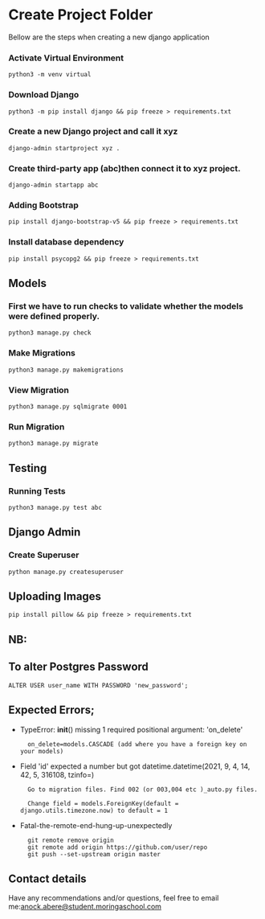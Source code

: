 # Create Project Folder
Bellow are the steps when creating a new django application

### Activate Virtual Environment
    python3 -m venv virtual

### Download Django
    python3 -m pip install django && pip freeze > requirements.txt

### Create a new Django project and call it xyz
    django-admin startproject xyz .

### Create third-party app (abc)then connect it to xyz project.
    django-admin startapp abc

### Adding Bootstrap
    pip install django-bootstrap-v5 && pip freeze > requirements.txt

### Install database dependency
    pip install psycopg2 && pip freeze > requirements.txt

## Models

### First we have to run checks to validate whether the models were defined properly.
    python3 manage.py check

### Make Migrations
    python3 manage.py makemigrations

### View Migration
    python3 manage.py sqlmigrate 0001

### Run Migration
    python3 manage.py migrate

## Testing

### Running Tests
    python3 manage.py test abc

## Django Admin

### Create Superuser
    python manage.py createsuperuser

## Uploading Images
    pip install pillow && pip freeze > requirements.txt

## NB:

## To alter Postgres Password
    ALTER USER user_name WITH PASSWORD 'new_password';

## Expected Errors;

- TypeError: __init__() missing 1 required positional argument: 'on_delete'

        on_delete=models.CASCADE (add where you have a foreign key on your models)

- Field 'id' expected a number but got datetime.datetime(2021, 9, 4, 14, 42, 5, 316108, tzinfo=<UTC>)

        Go to migration files. Find 002 (or 003,004 etc )_auto.py files.
    
        Change field = models.ForeignKey(default = django.utils.timezone.now) to default = 1

- Fatal-the-remote-end-hung-up-unexpectedly

        git remote remove origin
        git remote add origin https://github.com/user/repo
        git push --set-upstream origin master

## Contact details
Have any recommendations and/or questions, feel free to email me:[anock.abere@student.moringaschool.com](mailto:anock.abere@student.moringaschool.com)